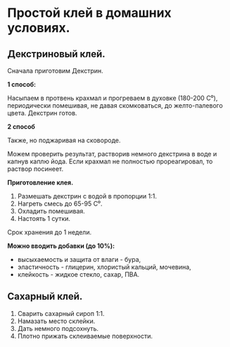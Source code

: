 # Простой клей в домашних условиях.

## Декстриновый клей.

Сначала приготовим Декстрин.

**1 способ:**

Насыпаем в протвень крахмал и прогреваем в духовке (180-200 C⁰), периодически помешивая, не давая скомковаться, до желто-палевого цвета. Декстрин готов.

**2 способ**

Также, но поджаривая на сковороде.

Можем проверить результат, растворив немного декстрина в воде и капнув каплю йода. Если крахмал не полностью прореагировал, то раствор посинеет.

**Приготовление клея.**

1. Размешать декстрин с водой в пропорции 1:1.
2. Нагреть смесь до 65-95 C⁰.
3. Охладить помешивая.
4. Настоять 1 сутки.

Срок хранения до 1 недели.

**Можно вводить добавки (до 10%):**

- высыхаемость и защита от влаги - бура,
- эластичность - глицерин, хлористый кальций, мочевина,
- клейкость - жидкое стекло, сахар, ПВА.

## Сахарный клей.

1. Сварить сахарный сироп 1:1.
2. Намазать место склейки.
3. Дать немного подсохнуть.
4. Плотно прижать склеиваемые поверхности.
